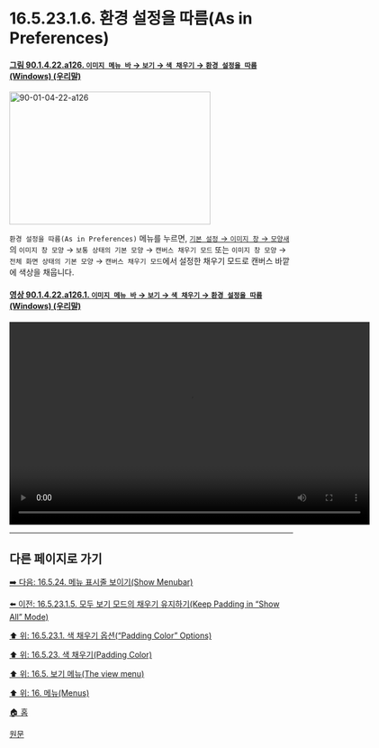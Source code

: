 # 16.5.23.1.6. 환경 설정을 따름(As in Preferences)

<a id="90-01-04-22-a126"></a>

#### [그림 90.1.4.22.a126. `이미지 메뉴 바` → `보기` → `색 채우기` → `환경 설정을 따름` (Windows) (우리말)](./90-01-04-22-padding_color.md#90-01-04-22-a126)
<img width="357" height="236" alt="90-01-04-22-a126" src="https://github.com/user-attachments/assets/54097cfc-025e-4ba8-84c7-2c1a123fe151" />

`환경 설정을 따름(As in Preferences)` 메뉴를 누르면, [`기본 설정` → `이미지 창` → `모양새`](./12-01-19-image-window-appearance.md)의 `이미지 창 모양` → `보통 상태의 기본 모양` → `캔버스 채우기 모드` 또는 `이미지 창 모양` → `전체 화면 상태의 기본 모양` → `캔버스 채우기 모드`에서 설정한 채우기 모드로 캔버스 바깥에 색상을 채웁니다.

<a id="90-01-04-22-a126-01"></a>

#### [영상 90.1.4.22.a126.1. `이미지 메뉴 바` → `보기` → `색 채우기` → `환경 설정을 따름` (Windows) (우리말)](./90-01-04-22-padding_color.md#90-01-04-22-a126-01)
<video controls="controls" width="640" height="360" src="https://github.com/user-attachments/assets/92ed3384-4b11-4e3c-afb8-ef7e4dba9b55"></video>

***

## 다른 페이지로 가기

[➡️ 다음: 16.5.24. 메뉴 표시줄 보이기(Show Menubar)](./16-05-24-show-menubar.md)

[⬅️ 이전: 16.5.23.1.5. 모두 보기 모드의 채우기 유지하기(Keep Padding in “Show All” Mode)](./16-05-23-01-05-keep_padding_in_show_all_mode.md)

[⬆️ 위: 16.5.23.1. 색 채우기 옵션(“Padding Color” Options)](./16-05-23-01-00-padding_color_options.md)

[⬆️ 위: 16.5.23. 색 채우기(Padding Color)](./16-05-23-00-padding-color.md)

[⬆️ 위: 16.5. 보기 메뉴(The view menu)](./16-05-00-the-view-menu.md)

[⬆️ 위: 16. 메뉴(Menus)](./16-00-menus.md)

[🏠 홈](./00-home.md)

[원문](https://docs.gimp.org/2.10/ko/gimp-view-padding-color.html#idm26204)